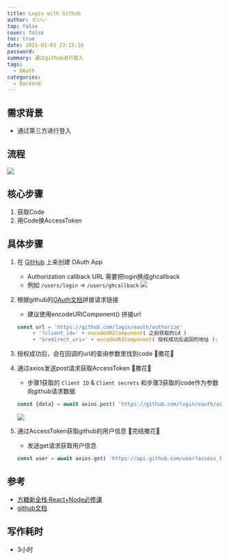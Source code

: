 ```yaml
---
title: Login with Github
author: せいい
top: false
cover: false
toc: true
date: 2021-01-01 23:15:16
password:
summary: 通过github进行登入
tags:
  - OAuth
categories:
  - Backend
---
```


## 需求背景
* 通过第三方进行登入

## 流程
![](steps.png)

## 核心步骤
1. 获取Code
2. 用Code换AccessToken

## 具体步骤
1. 在 [GitHub](https://github.com/settings/applications/new) 上来创建 OAuth App
    * Authorization callback URL 需要把login换成ghcallback
    * 例如  `/users/login` -> `/users/ghcallback`
    ![](step1.png)
2. 根据github的[OAuth文档](https://docs.github.com/en/free-pro-team@latest/developers/apps/authorizing-oauth-apps)拼接请求链接
    * 建议使用encodeURIComponent() 拼接url

    ```javascript
    const url = 'https://github.com/login/oauth/authorize'
         + '?client_id=' + encodeURIComponent( 之前获取的id )
         + '&redirect_uri=' + encodeURIComponent( 授权成功后返回的地址 );         
    ```
3. 授权成功后，会在回调的url的查询参数里找到code  🎉撒花🎉
4. 通过axios发送post请求获取AccessToken  🎉撒花🎉
    * 步骤1获取的 `Client ID` & `Client secrets` 和步骤3获取的code作为参数向github请求数据
    ```javascript
    const {data} = await axios.post( 'https://github.com/login/oauth/access_token', params);
    ```
    ![](step2.png)
5. 通过AccessToken获取github的用户信息  🎉完结撒花🎉
    * 发送get请求获取用户信息

    ```javascript
    const user = await axios.get( 'https://api.github.com/user?access_token='+ AccessToken );
    ```


## 参考
* [方糖新全栈·React+Node必修课](https://study.163.com/course/courseMain.htm?courseId=1209581854)
* [github文档](https://docs.github.com/en/free-pro-team@latest/developers/apps/authorizing-oauth-apps)

## 写作耗时
* 3小时
